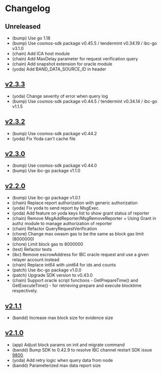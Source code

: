 # Changelog

## Unreleased

- (bump) Use go 1.18
- (bump) Use cosmos-sdk package v0.45.5 / tendermint v0.34.19 / ibc-go v3.1.0
- (chain) Add ICA host module
- (chain) Add MaxDelay parameter for request verification query
- (chain) Add snapshot extension for oracle module
- (yoda) Add BAND_DATA_SOURCE_ID in header

## [v2.3.3](https://github.com/bandprotocol/chain/releases/tag/v2.3.3)

- (yoda) Change severity of error when query log
- (bump) Use cosmos-sdk package v0.44.5 / tendermint v0.34.14 / ibc-go v1.1.5

## [v2.3.2](https://github.com/bandprotocol/chain/releases/tag/v2.3.2)

- (bump) Use cosmos-sdk package v0.44.2
- (yoda) Fix Yoda can't cache file

## [v2.3.0](https://github.com/bandprotocol/chain/releases/tag/v2.3.0)

- (bump) Use cosmos-sdk package v0.44.0
- (bump) Use ibc-go package v1.1.0

## [v2.2.0](https://github.com/bandprotocol/chain/releases/tag/v2.2.0)

- (bump) Use ibc-go package v1.0.1
- (chain) Replace report authorization with generic authorization
- (yoda) Fix yoda to send report by MsgExec.
- (yoda) Add feature on yoda keys list to show grant status of reporter
- (chain) Remove MsgAddReporter/MsgRemoveReporter + Using Grant in authz module to manage authorization of reporter
- (chain) Refactor QueryRequestVerification
- (chore) Change max owasm gas to be the same as block gas limit (8000000)
- (chore) Limit block gas to 8000000
- (test) Refactor tests
- (ibc) Remove escrowAddress for IBC oracle request and use a given relayer account instead
- (chain) Replace int64 with uint64 for ids and counts
- (patch) Use ibc-go package v1.0.0
- (patch) Upgrade SDK version to v0.43.0
- (chain) Support oracle script functions - GetPrepareTime() and GetExecuteTime() - for retrieving prepare and execute blocktime respectively.

## [v2.1.1](https://github.com/bandprotocol/chain/releases/tag/v2.1.1)

- (bandd) Increase max block size for evidence size

## [v2.1.0](https://github.com/bandprotocol/chain/releases/tag/v2.1.0)

- (app) Adjust block params on init and migrate command
- (bandd) Bump SDK to 0.42.9 to resolve IBC channel restart SDK issue [9800](https://github.com/cosmos/cosmos-sdk/issues/9800).
- (yoda) Add retry logic when query data from node
- (bandd) Parameterized max data report size
